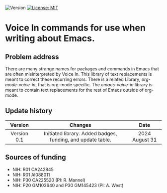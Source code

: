 ![Version](https://img.shields.io/static/v1?label=emacs-voice-in&message=0.1&color=brightcolor)
[![License: MIT](https://img.shields.io/badge/License-MIT-blue.svg)](https://opensource.org/licenses/MIT)


# Voice In commands for use when writing about Emacs.

## Problem address

There are many strange names for packages and commands in Emacs that are often misinterpreted by Voice In.
This library of text replacements is meant to correct these recurring errors.
There is a related Library, *org-mode-voice-in*, that is org-mode specific.
The *emacs-voice-in* library is meant to contain text replacements for the rest of Emacs outside of org-mode.

## Update history

|Version      | Changes                                                                                                                                                                         | Date                 |
|:-----------:|:------------------------------------------------------------------------------------------------------------------------------------------:|:--------------------:|
| Version 0.1 |  Initiated library. Added badges, funding, and update table.                                                                                                                  | 2024 August 31         |

## Sources of funding

- NIH: R01 CA242845
- NIH: R01 AI088011
- NIH: P30 CA225520 (PI: R. Mannel)
- NIH: P20 GM103640 and P30 GM145423 (PI: A. West)

